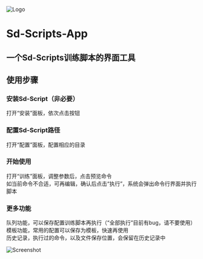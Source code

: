 ![Logo](https://github.com/kurilee/sd-scripts-app/blob/main/logo.png?raw=true)
# Sd-Scripts-App
## 一个Sd-Scripts训练脚本的界面工具  
  
  
## 使用步骤  
  
  
### 安装Sd-Script（非必要）
打开“安装”面板，依次点击按钮  
  
  
### 配置Sd-Script路径
打开“配置”面板，配置相应的目录  
  
  
### 开始使用
打开“训练”面板，调整参数后，点击预览命令  
如当前命令不合适，可再编辑，确认后点击“执行”，系统会弹出命令行界面并执行脚本  
  
  
### 更多功能
队列功能，可以保存配置训练脚本再执行（“全部执行”目前有bug，请不要使用）  
模板功能，常用的配置可以保存为模板，快速再使用  
历史记录，执行过的命令，以及文件保存位置，会保留在历史记录中  
  
  
![Screenshot](https://github.com/kurilee/sd-scripts-app/blob/main/screenshot.png?raw=true)